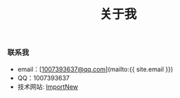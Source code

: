 ﻿---
layout: page
title: 关于我
permalink: /about/
icon: glyphicon-heart
---


### 联系我

* email：[1007393637@qq.com](mailto:{{ site.email }})
* QQ：1007393637
* 技术网站:
  [ImportNew](http://www.importnew.com)

  
